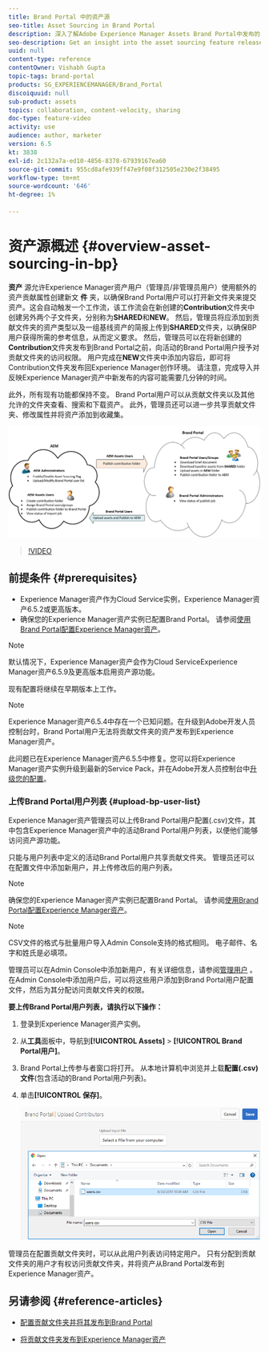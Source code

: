 ```yaml
---
title: Brand Portal 中的资产源
seo-title: Asset Sourcing in Brand Portal
description: 深入了解Adobe Experience Manager Assets Brand Portal中发布的资产源功能。
seo-description: Get an insight into the asset sourcing feature released in the Adobe Experience Manager Assets Brand Portal.
uuid: null
content-type: reference
contentOwner: Vishabh Gupta
topic-tags: brand-portal
products: SG_EXPERIENCEMANAGER/Brand_Portal
discoiquuid: null
sub-product: assets
topics: collaboration, content-velocity, sharing
doc-type: feature-video
activity: use
audience: author, marketer
version: 6.5
kt: 3838
exl-id: 2c132a7a-ed10-4856-8378-67939167ea60
source-git-commit: 955cd8afe939ff47e9f08f312505e230e2f38495
workflow-type: tm+mt
source-wordcount: '646'
ht-degree: 1%

---
```


# 资产源概述 {#overview-asset-sourcing-in-bp}

**资产** 源允许Experience Manager资产用户（管理员/非管理员用户）使用额外的资产贡献属性创建新文 **件** 夹，以确保Brand Portal用户可以打开新文件夹来提交资产。这会自动触发一个工作流，该工作流会在新创建的&#x200B;**Contribution**&#x200B;文件夹中创建另外两个子文件夹，分别称为&#x200B;**SHARED**&#x200B;和&#x200B;**NEW**。 然后，管理员将应添加到贡献文件夹的资产类型以及一组基线资产的简报上传到&#x200B;**SHARED**&#x200B;文件夹，以确保BP用户获得所需的参考信息，从而定义要求。 然后，管理员可以在将新创建的&#x200B;**Contribution**&#x200B;文件夹发布到Brand Portal之前，向活动的Brand Portal用户授予对贡献文件夹的访问权限。 用户完成在&#x200B;**NEW**&#x200B;文件夹中添加内容后，即可将Contribution文件夹发布回Experience Manager创作环境。 请注意，完成导入并反映Experience Manager资产中新发布的内容可能需要几分钟的时间。

此外，所有现有功能都保持不变。 Brand Portal用户可以从贡献文件夹以及其他允许的文件夹查看、搜索和下载资产。 此外，管理员还可以进一步共享贡献文件夹、修改属性并将资产添加到收藏集。

![Brand Portal资产源](assets/asset-sourcing.png)

>[!VIDEO](https://video.tv.adobe.com/v/29365/?quality=12)

## 前提条件 {#prerequisites}

* Experience Manager资产作为Cloud Service实例，Experience Manager资产6.5.2或更高版本。
* 确保您的Experience Manager资产实例已配置Brand Portal。 请参阅[使用Brand Portal配置Experience Manager资产](../using/configure-aem-assets-with-brand-portal.md)。

<!--
* Ensure that your Brand Portal tenant is configured with one AEM Assets author instance.
-->

>[!NOTE]
>
>默认情况下，Experience Manager资产会作为Cloud ServiceExperience Manager资产6.5.9及更高版本启用资产源功能。
>
>现有配置将继续在早期版本上工作。

>[!NOTE]
>
>Experience Manager资产6.5.4中存在一个已知问题。在升级到Adobe开发人员控制台时，Brand Portal用户无法将贡献文件夹的资产发布到Experience Manager资产。
>
>此问题已在Experience Manager资产6.5.5中修复。您可以将Experience Manager资产实例升级到最新的Service Pack，并在Adobe开发人员控制台中[升级您的配置](https://experienceleague.adobe.com/docs/experience-manager-65/assets/brandportal/configure-aem-assets-with-brand-portal.html#upgrade-integration-65)。

<!--

>For immediate fix on AEM 6.5.4, it is recommended to [download the hotfix](https://www.adobeaemcloud.com/content/marketplace/marketplaceProxy.html?packagePath=/content/companies/public/adobe/packages/cq650/hotfix/cq-6.5.0-hotfix-33041) and install on your author instance.
-->

<!--
## Configure Asset Sourcing {#configure-asset-sourcing}

**Asset Sourcing** is configured from within the AEM Assets author instance. The administrators can enable the Asset Sourcing feature flag configuration from the **AEM Web Console Configuration** and upload the active Brand Portal users list in **AEM Assets**.

>[!NOTE]
>
>Asset Sourcing is by default enabled on AEM Assets as a Cloud Service. The AEM administrator can directly upload the active Brand Portal users to allow them access to the Asset Sourcing feature.

>[!NOTE]
>
>Before you begin with the configuration, ensure that your AEM Assets instance is configured with Brand Portal. See, [Configure AEM Assets with Brand Portal](../using/configure-aem-assets-with-brand-portal.md). 

The following video demonstrates, how to configure Asset Sourcing on your AEM Assets author instance:

>[!VIDEO](https://video.tv.adobe.com/v/29771)
-->

<!--
### Enable Asset Sourcing {#enable-asset-sourcing}

AEM administrators can enable the Asset Sourcing feature flag from within the AEM Web Console Configuration (a.k.a Configuration Manager).

>[!NOTE]
>
>This step is not applicable for AEM Assets as a Cloud Service.


**To enable Asset Sourcing:**
1. Log in to your AEM Assets author instance and open Configuration Manager. 
Default URL: http:// localhost:4502/system/console/configMgr.
1. Search using the keyword **Asset Sourcing** to locate **[!UICONTROL Asset Sourcing Feature Flag Config]**.
1. Click **[!UICONTROL Asset Sourcing Feature Flag Config]** to open the configuration window.
1. Select the **[!UICONTROL feature.flag.active.status]** check box.
1. Click **[!UICONTROL Save]**.

![](assets/enable-asset-sourcing.png)
-->


### 上传Brand Portal用户列表 {#upload-bp-user-list}

Experience Manager资产管理员可以上传Brand Portal用户配置(.csv)文件，其中包含Experience Manager资产中的活动Brand Portal用户列表，以便他们能够访问资产源功能。

只能与用户列表中定义的活动Brand Portal用户共享贡献文件夹。 管理员还可以在配置文件中添加新用户，并上传修改后的用户列表。

>[!NOTE]
>
>确保您的Experience Manager资产实例已配置Brand Portal。 请参阅[使用Brand Portal配置Experience Manager资产](../using/configure-aem-assets-with-brand-portal.md)。

>[!NOTE]
>
>CSV文件的格式与批量用户导入Admin Console支持的格式相同。 电子邮件、名字和姓氏是必填项。

管理员可以在Admin Console中添加新用户，有关详细信息，请参阅[管理用户](brand-portal-adding-users.md) 。 在Admin Console中添加用户后，可以将这些用户添加到Brand Portal用户配置文件，然后为其分配访问贡献文件夹的权限。

**要上传Brand Portal用户列表，请执行以下操作：**

1. 登录到Experience Manager资产实例。
1. 从&#x200B;**工具**&#x200B;面板中，导航到&#x200B;**[!UICONTROL Assets]** > **[!UICONTROL Brand Portal用户]**。

1. Brand Portal上传参与者窗口将打开。
从本地计算机中浏览并上载**配置(.csv)文件**(包含活动的Brand Portal用户列表)。
1. 单击&#x200B;**[!UICONTROL 保存]**。

   ![](assets/upload-user-list2.png)


管理员在配置贡献文件夹时，可以从此用户列表访问特定用户。 只有分配到贡献文件夹的用户才有权访问贡献文件夹，并将资产从Brand Portal发布到Experience Manager资产。

## 另请参阅 {#reference-articles}

* [配置贡献文件夹并将其发布到Brand Portal](brand-portal-publish-contribution-folder-to-brand-portal.md)

* [将贡献文件夹发布到Experience Manager资产](brand-portal-publish-contribution-folder-to-aem-assets.md)
